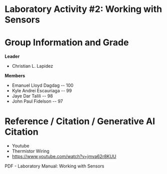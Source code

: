 # Laboratory Activity #2: Working with Sensors

# Group Information and Grade

**Leader** 
- Christian L. Lapidez
  
**Members**
- Emanuel Lloyd Dagdag --  100
- Kyle Andrei Escauriaga -- 99
- Jaye Dar Talili -- 98
- John Paul Fidelson -- 97


# Reference / Citation / Generative AI Citation
- Youtube
- Thermistor Wiring
- https://www.youtube.com/watch?v=jmva62r8KUU

PDF - Laboratory Manual: Working with
Sensors

